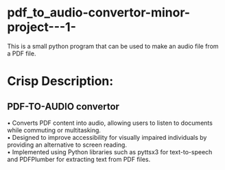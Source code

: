 # pdf_to_audio-convertor-minor-project---1-
This is a small python program that can be used to make an audio file from a PDF file.

# Crisp Description:

<h2>PDF-TO-AUDIO convertor</h2> 
<p>
• Converts PDF content into audio, allowing users to listen to documents while commuting or
multitasking.
<br>
• Designed to improve accessibility for visually impaired individuals by providing an alternative to
screen reading.
<br>
• Implemented using Python libraries such as pyttsx3 for text-to-speech and PDFPlumber for
extracting text from PDF files.
</p>
